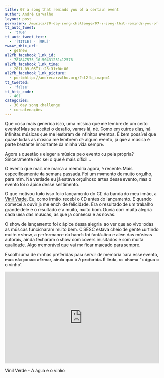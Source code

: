 ```yaml
---
title: 07 a song that reminds you of a certain event
author: André Carvalho
layout: post
permalink: /musica/30-day-song-challenge/07-a-song-that-reminds-you-of-a-certain-event/
tt_auto_tweet:
  - 'true'
tt_auto_tweet_text:
  - '[TITLE] - [URL]'
tweet_this_url:
  - getnew
al2fb_facebook_link_id:
  - 787847575_10150431251412576
al2fb_facebook_link_time:
  - 2011-09-05T11:23:31+00:00
al2fb_facebook_link_picture:
  - post=http://andrecarvalho.org/?al2fb_image=1
tt_tweeted:
  - 'false'
tt_http_code:
  - 401
categories:
  - 30 day song challenge
  - concatenações
---
```


Que coisa mais genérica isso, uma música que me lembre de um certo evento! Mas se aceitei o desafio, vamos lá, né. Como em outros dias, há infinitas músicas que me lembram de infinitos eventos. É bem possível que quase todas as música me lembrem de algum evento, já que a música é parte bastante importante da minha vida sempre.

Agora a questão é eleger a música pelo evento ou pela própria? Sinceramente não sei o que é mais díficil…

O evento que mais me marca a memória agora, é recente. Mais especificamente da semana passada. Foi um momento de muito orgulho, para mim. Na verdade eu já estava orgulhoso antes desse evento, mas o evento foi o ápice desse sentimento.

O que motivou tudo isso foi o lançamento do CD da banda do meu irmão, a [Vinil Verde](http://www.myspace.com/vinilverde/). Eu, como irmão, recebi o CD antes do lançamento. E quando comecei a ouvir já me enchi de felicidade. Era o resultado de um trabalho grande dele e o resultado era muito, muito bom. Ouvia com muita alegria cada uma das músicas, as que já conhecia e as novas.

O show de lançamento foi o ápice dessa alegria, ao ver que ao vivo todas as músicas funcionaram muito bem. O SESC estava cheio de gente curtindo muito o show, a performance da banda foi fantástica e além das músicas autorais, ainda fecharam o show com covers inusitados e com muita qualidade. Algo memorável que vai me ficar marcado para sempre.

Escolhi uma de minhas preferidas para servir de memória para esse evento, mas não posso afirmar, ainda que é A preferida. É linda, se chama "a água e o vinho".

<iframe width="100%" height="300" scrolling="no" frameborder="no" src="https://w.soundcloud.com/player/?url=https%3A//api.soundcloud.com/tracks/22614151&amp;auto_play=false&amp;hide_related=false&amp;show_comments=true&amp;show_user=true&amp;show_reposts=false&amp;visual=true"></iframe>

Vinil Verde - A água e o vinho
